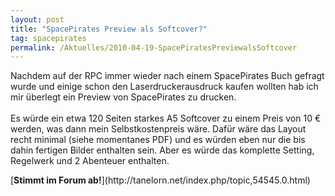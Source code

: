 ```yaml
---
layout: post
title: "SpacePirates Preview als Softcover?"
tag: spacepirates
permalink: /Aktuelles/2010-04-19-SpacePiratesPreviewalsSoftcover
---
```



<p>Nachdem auf der RPC immer wieder nach einem SpacePirates Buch gefragt wurde und einige schon den Laserdruckerausdruck kaufen wollten hab ich mir überlegt ein Preview von SpacePirates zu drucken.<br />
<br />
Es würde ein etwa 120 Seiten starkes A5 Softcover zu einem Preis von 10 &euro; werden, was dann mein Selbstkostenpreis wäre. Dafür wäre das Layout recht minimal (siehe momentanes PDF) und es würden eben nur die bis dahin fertigen Bilder enthalten sein. Aber es würde das komplette Setting, Regelwerk und 2 Abenteuer enthalten.</p>
[<b>Stimmt im Forum ab!</b>](http://tanelorn.net/index.php/topic,54545.0.html)

